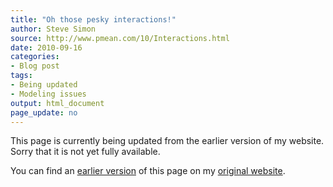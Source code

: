 ```yaml
---
title: "Oh those pesky interactions!"
author: Steve Simon
source: http://www.pmean.com/10/Interactions.html
date: 2010-09-16
categories:
- Blog post
tags:
- Being updated
- Modeling issues
output: html_document
page_update: no
---
```


This page is currently being updated from the earlier version of my website. Sorry that it is not yet fully available.

<!---More--->

You can find an [earlier version][sim1] of this page on my [original website][sim2].

[sim1]: http://www.pmean.com/10/Interactions.html
[sim2]: http://www.pmean.com/original_site.html
